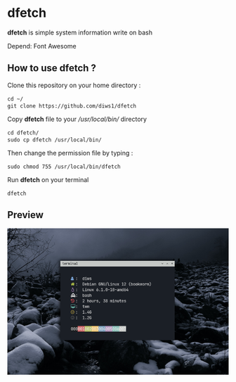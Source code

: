 # dfetch
<b>dfetch</b> is simple system information write on bash

Depend: Font Awesome 

## How to use dfetch ?

Clone this repository on your home directory :
```
cd ~/
git clone https://github.com/diws1/dfetch
```
Copy <b>dfetch</b> file to your <i>/usr/local/bin/</i> directory
```
cd dfetch/
sudo cp dfetch /usr/local/bin/
```
Then change the permission file by typing :
```
sudo chmod 755 /usr/local/bin/dfetch
```
Run <b>dfetch</b> on your terminal
```
dfetch
```


## Preview

![My Image](https://github.com/diws1/dfetch/blob/main/dfetch.png)
